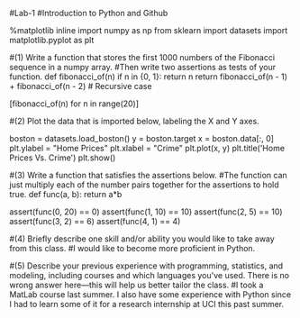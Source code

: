 #Lab-1
#Introduction to Python and Github

%matplotlib inline
import numpy as np
from sklearn import datasets
import matplotlib.pyplot as plt

#(1) Write a function that stores the first 1000 numbers of the Fibonacci sequence in a numpy array.
#Then write two assertions as tests of your function.
def fibonacci_of(n)
        if n in {0, 1}:
              return n
        return fibonacci_of(n - 1) + fibonacci_of(n - 2)  # Recursive case


[fibonacci_of(n) for n in range(20)]

#(2) Plot the data that is imported below, labeling the X and Y axes.

boston = datasets.load_boston()
y = boston.target
x = boston.data[:, 0]
plt.ylabel = "Home Prices"
plt.xlabel = "Crime"
plt.plot(x, y)
plt.title('Home Prices Vs. Crime')
plt.show()


#(3) Write a function that satisfies the assertions below.
#The function can just multiply each of the number pairs together for the assertions to hold true.
def func(a, b):
    return a*b

assert(func(0, 20) == 0)
assert(func(1, 10) == 10)
assert(func(2, 5) == 10)
assert(func(3, 2) == 6)
assert(func(4, 1) == 4)

#(4) Briefly describe one skill and/or ability you would like to take away from this class.
#I would like to become more proficient in Python.

#(5) Describe your previous experience with programming, statistics, and modeling, including courses and which languages you've used. There is no wrong answer here—this will help us better tailor the class.
#I took a MatLab course last summer. I also have some experience with Python since I had to learn some of it for a research internship at UCI this past summer. 
